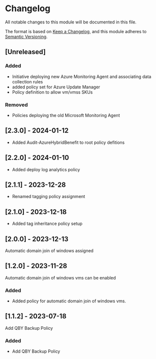 # Changelog

All notable changes to this module will be documented in this file.

The format is based on [Keep a Changelog](https://keepachangelog.com/en/1.1.0/),
and this module adheres to [Semantic Versioning](https://semver.org/spec/v2.0.0.html).


## [Unreleased]


### Added

- Initiative deploying new Azure Monitoring Agent and associating data collection rules
- added policy set for Azure Update Manager
- Policy definition to allow vm/vmss SKUs


### Removed

- Policies deploying the old Microsoft Monitoring Agent

## [2.3.0] - 2024-01-12

- Added Audit-AzureHybridBenefit to root policy defitions

## [2.2.0] - 2024-01-10

- Added deploy log analytics policy

## [2.1.1] - 2023-12-28

- Renamed tagging policy assignment

## [2.1.0] - 2023-12-18

- Added tag inheritance policy setup

## [2.0.0] - 2023-12-13

Automatic domain join of windows assigned

## [1.2.0] - 2023-11-28

Automatic domain join of windows vms can be enabled

### Added

- Added policy for automatic domain join of windows vms.

## [1.1.2] - 2023-07-18

Add QBY Backup Policy

### Added

- Add QBY Backup Policy
